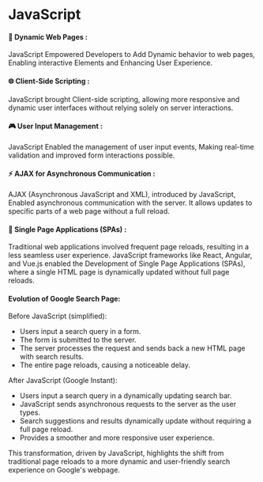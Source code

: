 
#  JavaScript

#### 🎨 Dynamic Web Pages :
JavaScript Empowered Developers to Add Dynamic behavior to web pages, Enabling interactive Elements and Enhancing User Experience.

#### 🌐 Client-Side Scripting :
JavaScript brought Client-side scripting, allowing more responsive and dynamic user interfaces without relying solely on server interactions.

#### 🎮 User Input Management :
JavaScript Enabled the management of user input events, Making real-time validation and improved form interactions possible.

#### ⚡ AJAX for Asynchronous Communication :
AJAX (Asynchronous JavaScript and XML), introduced by JavaScript, Enabled asynchronous communication with the server. It allows updates to specific parts of a web page without a full reload.

#### 🔄 Single Page Applications (SPAs) :
Traditional web applications involved frequent page reloads, resulting in a less seamless user experience. JavaScript frameworks like React, Angular, and Vue.js enabled the Development of Single Page Applications (SPAs), where a single HTML page is dynamically updated without full page reloads.

#### Evolution of Google Search Page:

Before JavaScript (simplified):

- Users input a search query in a form.
- The form is submitted to the server.
- The server processes the request and sends back a new HTML page with search results.
- The entire page reloads, causing a noticeable delay.

After JavaScript (Google Instant):

- Users input a search query in a dynamically updating search bar.
- JavaScript sends asynchronous requests to the server as the user types.
- Search suggestions and results dynamically update without requiring a full page reload.
- Provides a smoother and more responsive user experience.

This transformation, driven by JavaScript, highlights the shift from traditional page reloads to a more dynamic and user-friendly search experience on Google's webpage.

